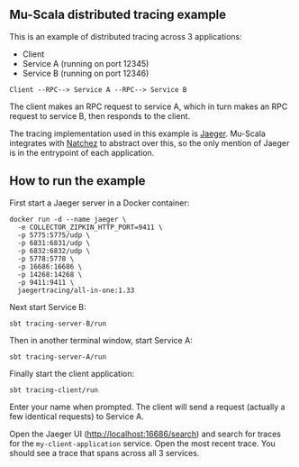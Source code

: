 ## Mu-Scala distributed tracing example

This is an example of distributed tracing across 3 applications:

* Client
* Service A (running on port 12345)
* Service B (running on port 12346)

```
Client --RPC--> Service A --RPC--> Service B
```

The client makes an RPC request to service A, which in turn makes an RPC request
to service B, then responds to the client.

The tracing implementation used in this example is
[Jaeger](https://www.jaegertracing.io/). Mu-Scala integrates with
[Natchez](https://github.com/tpolecat/natchez) to abstract over this, so the
only mention of Jaeger is in the entrypoint of each application.

## How to run the example

First start a Jaeger server in a Docker container:

```
docker run -d --name jaeger \
  -e COLLECTOR_ZIPKIN_HTTP_PORT=9411 \
  -p 5775:5775/udp \
  -p 6831:6831/udp \
  -p 6832:6832/udp \
  -p 5778:5778 \
  -p 16686:16686 \
  -p 14268:14268 \
  -p 9411:9411 \
  jaegertracing/all-in-one:1.33
```

Next start Service B:

```
sbt tracing-server-B/run
```

Then in another terminal window, start Service A:

```
sbt tracing-server-A/run
```

Finally start the client application:

```
sbt tracing-client/run
```

Enter your name when prompted. The client will send a request (actually a few
identical requests) to Service A.

Open the Jaeger UI
([http://localhost:16686/search](http://localhost:16686/search)) and search for
traces for the `my-client-application` service. Open the most recent trace. You
should see a trace that spans across all 3 services.
